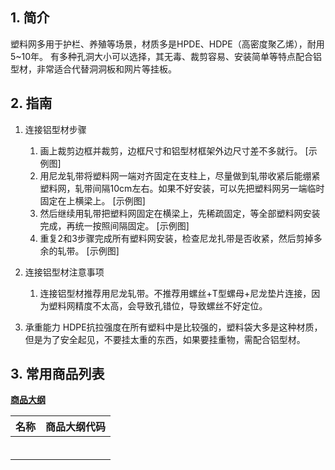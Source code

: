 ## 1. 简介
塑料网多用于护栏、养殖等场景，材质多是HPDE、HDPE（高密度聚乙烯），耐用5\~10年。
有多种孔洞大小可以选择，其无毒、裁剪容易、安装简单等特点配合铝型材，非常适合代替洞洞板和网片等挂板。

## 2. 指南
1. 连接铝型材步骤
	1. 画上裁剪边框并裁剪，边框尺寸和铝型材框架外边尺寸差不多就行。
	[示例图]
	2. 用尼龙轧带将塑料网一端对齐固定在支柱上，尽量做到轧带收紧后能绷紧塑料网，轧带间隔10cm左右。如果不好安装，可以先把塑料网另一端临时固定在上横梁上。
	[示例图]
	3. 然后继续用轧带把塑料网固定在横梁上，先稀疏固定，等全部塑料网安装完成，再统一按照间隔固定。
	[示例图]
	4. 重复2和3步骤完成所有塑料网安装，检查尼龙扎带是否收紧，然后剪掉多余的轧带。
	[示例图]

2. 连接铝型材注意事项
	1. 连接铝型材推荐用尼龙轧带。不推荐用螺丝+T型螺母+尼龙垫片连接，因为塑料网精度不太高，会导致孔错位，导致螺丝不好定位。

3. 承重能力
	HDPE抗拉强度在所有塑料中是比较强的，塑料袋大多是这种材质，但是为了安全起见，不要挂太重的东西，如果要挂重物，需配合铝型材。


## 3. 常用商品列表

**[商品大纲](https://gitee.com/kukela/frame-create/tree/master/doc/商品大纲.md)**

| 名称 | 商品大纲代码 |
| -------------- | ----------- |
| | |
| | |
| | |
| | |
| | |
| | |
